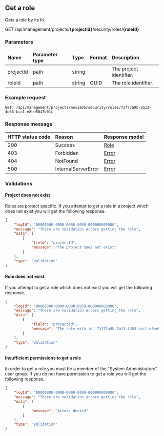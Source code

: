 ## Get a role

Gets a role by its Id.

<span class="label label--get">GET</span> /api/management/projects/**{projectId}**/security/roles/**{roleId}**

### Parameters

| Name | Parameter type | Type | Format | Description |
|:-|:-|:-|:-|:-|
| projectId | path | string |  | The project identifier. |
| roleId | path | string | GUID | The role identifier. |

### Example request

```http
GET: /api/management/projects/movieDb/security/roles/71f73a9b-2a13-4d63-bcc1-e8ee5047b01c
```

### Response message

| HTTP status code | Reason | Response model |
|:-|:-|:-|
| 200 | Success | [Role](/model/role.md) |
| 403 | Forbidden | [Error](/key-concepts/errors.md) |
| 404 | NotFound | [Error](/key-concepts/errors.md) |
| 500 | InternalServerError | [Error](/key-concepts/errors.md) |

### Validations

#### Project does not exist

Roles are project specific. If you attempt to get a role in a project which does not exist you will get the following response. 

```json
{
    "logId": "00000000-0000-0000-0000-000000000000",
    "message": "There are validation errors getting the role",
    "data": [
        {
            "field": "projectId",
            "message": "The project does not exist"
        }
    ],
    "type": "Validation"
}
```

#### Role does not exist

If you attempt to get a role which does not exist you will get the following response. 

```json
{
    "logId": "00000000-0000-0000-0000-000000000000",
    "message": "There are validation errors getting the role",
    "data": [
        {
            "field": "projectId",
            "message": "The role with id '71f73a9b-2a13-4d63-bcc1-e8ee5047b01c' does not exist"
        }
    ],
    "type": "Validation"
}
```

#### Insufficient permissions to get a role

In order to get a role you must be a member of the "System Administrators" user group. If you do not have permission to get a role you will get the following response.

```json
{
    "logId": "00000000-0000-0000-0000-000000000000",
    "message": "There are validation errors getting the role",
    "data": [
        {
            "message": "Access denied"
        }
    ],
    "type": "Validation"
}
```